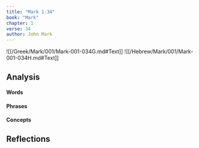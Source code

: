 ```yaml
---
title: "Mark 1:34"
book: "Mark"
chapter: 1
verse: 34
author: John Mark
---
```

![[/Greek/Mark/001/Mark-001-034G.md#Text]]
![[/Hebrew/Mark/001/Mark-001-034H.md#Text]]

## Analysis

#### Words

#### Phrases

#### Concepts

## Reflections
